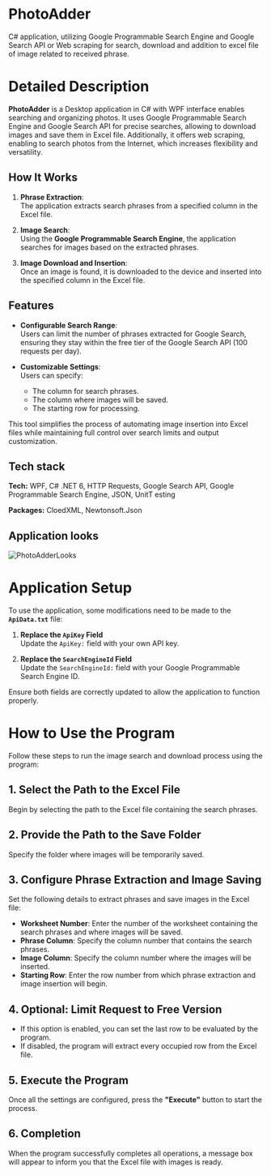 # PhotoAdder
C# application, utilizing Google Programmable Search Engine and Google Search API or Web scraping for search, download and addition to excel file of image related to received  phrase. 

# Detailed Description
**PhotoAdder** is a Desktop application in C# with WPF interface enables searching and organizing photos. It uses Google Programmable Search Engine and Google
Search API for precise searches, allowing to download images and
save them in Excel file. Additionally, it offers web scraping, enabling to
search photos from the Internet, which increases flexibility and versatility.

## How It Works
1. **Phrase Extraction**:  
   The application extracts search phrases from a specified column in the Excel file.  

2. **Image Search**:  
   Using the **Google Programmable Search Engine**, the application searches for images based on the extracted phrases.

3. **Image Download and Insertion**:  
   Once an image is found, it is downloaded to the device and inserted into the specified column in the Excel file.

## Features
- **Configurable Search Range**:  
  Users can limit the number of phrases extracted for Google Search, ensuring they stay within the free tier of the Google Search API (100 requests per day).  

- **Customizable Settings**:  
  Users can specify:
  - The column for search phrases.
  - The column where images will be saved.
  - The starting row for processing.

This tool simplifies the process of automating image insertion into Excel files while maintaining full control over search limits and output customization.


## Tech stack
**Tech:** WPF, C# .NET 6, HTTP Requests, Google Search API, Google Programmable Search Engine, JSON, UnitT esting

**Packages:** CloedXML, Newtonsoft.Json

## Application looks
![PhotoAdderLooks](https://github.com/user-attachments/assets/bac38d97-73ef-4310-a92c-0afb2b982031)

# Application Setup
To use the application, some modifications need to be made to the **`ApiData.txt`** file:

1. **Replace the `ApiKey` Field**  
   Update the `ApiKey:` field with your own API key.

2. **Replace the `SearchEngineId` Field**  
   Update the `SearchEngineId:` field with your Google Programmable Search Engine ID.

Ensure both fields are correctly updated to allow the application to function properly.

# How to Use the Program

Follow these steps to run the image search and download process using the program:

## 1. Select the Path to the Excel File
Begin by selecting the path to the Excel file containing the search phrases.

## 2. Provide the Path to the Save Folder
Specify the folder where images will be temporarily saved.

## 3. Configure Phrase Extraction and Image Saving
Set the following details to extract phrases and save images in the Excel file:

- **Worksheet Number**: Enter the number of the worksheet containing the search phrases and where images will be saved.
- **Phrase Column**: Specify the column number that contains the search phrases.
- **Image Column**: Specify the column number where the images will be inserted.
- **Starting Row**: Enter the row number from which phrase extraction and image insertion will begin.

## 4. Optional: Limit Request to Free Version
- If this option is enabled, you can set the last row to be evaluated by the program.
- If disabled, the program will extract every occupied row from the Excel file.

## 5. Execute the Program
Once all the settings are configured, press the **"Execute"** button to start the process.

## 6. Completion
When the program successfully completes all operations, a message box will appear to inform you that the Excel file with images is ready.


